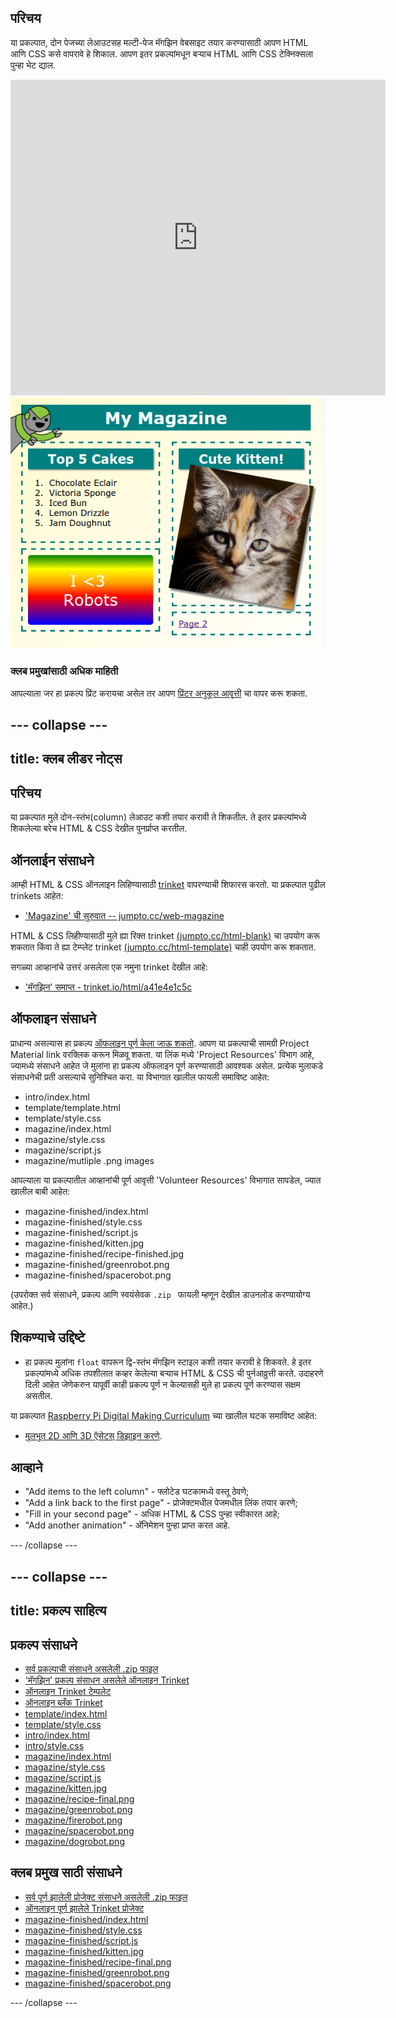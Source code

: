 ## परिचय

या प्रकल्पात, दोन पेजच्या लेआउटसह मल्टी-पेज मॅगझिन वेबसाइट तयार करण्यासाठी आपण HTML आणि CSS कसे वापरावे हे शिकाल. आपण इतर प्रकल्पांमधून बर्‍याच HTML आणि CSS टेक्निक्सला पुन्हा भेट द्याल.

<div class="trinket">
  <iframe src="https://trinket.io/embed/html/a41e4e1c5c?outputOnly=true&start=result" width="600" height="505" frameborder="0" marginwidth="0" marginheight="0" allowfullscreen>
  </iframe>
  <img src="images/magazine-final.png">
</div>

### क्लब प्रमुखांसाठी अधिक माहिती

आपल्याला जर हा प्रकल्प प्रिंट करायचा असेल तर आपण [प्रिंटर अनुकूल आवृत्ती](https://projects.raspberrypi.org/mr-IN/projects/magazine/print) चा वापर करू शकता.

--- collapse ---
---
title: क्लब लीडर नोट्स
---

## परिचय

या प्रकल्पात मुले दोन-स्तंभ(column) लेआउट कशी तयार करावी ते शिकतील. ते इतर प्रकल्पांमध्ये शिकलेल्या बरेच HTML & CSS देखील पुनर्प्राप्त करतील.

## ऑनलाईन संसाधने

आम्ही HTML & CSS ऑनलाइन लिहिण्यासाठी [trinket](https://trinket.io/) वापरण्याची शिफारस करतो. या प्रकल्पात पुढील trinkets आहेत:

* ['Magazine' ची सुरुवात -- jumpto.cc/web-magazine](http://jumpto.cc/web-magazine)

HTML & CSS लिहीण्यासाठी मुले ह्या रिक्त trinket [(jumpto.cc/html-blank)](http://jumpto.cc/html-blank) चा उपयोग करू शकतात किंवा ते ह्या टेम्प्लेट trinket [(jumpto.cc/html-template)](http://jumpto.cc/html-template) चाही उपयोग करू शकतात.

सगळ्या आव्हानांचे उत्तरं असलेला एक नमुना trinket देखील आहे:

* ['मॅगझिन' समाप्त - trinket.io/html/a41e4e1c5c](https://trinket.io/html/a41e4e1c5c)

## ऑफलाइन संसाधने

प्राधान्य असल्यास हा प्रकल्प [ऑफलाइन पूर्ण केला जाऊ शकतो](https://www.codeclubprojects.org/en-GB/resources/webdev-working-offline/). आपण या प्रकल्पाची सामग्री Project Material link वर​ क्लिक करून मिळवू शकता. या लिंक मध्ये 'Project Resources' विभाग आहे, ज्यामध्ये संसाधने आहेत जे मुलांना हा प्रकल्प ऑफलाइन पूर्ण करण्यासाठी आवश्यक असेल. प्रत्येक मुलाकडे संसाधनेची प्रती असल्याचे सुनिश्चित करा. या विभागात खालील फायली समाविष्ट आहेत:

* intro/index.html
* template/template.html
* template/style.css
* magazine/index.html
* magazine/style.css
* magazine/script.js
* magazine/mutliple .png images

आपल्याला या प्रकल्पातील आव्हानांची पूर्ण आवृत्ती 'Volunteer Resources' विभागात सापडेल, ज्यात खालील बाबी आहेत:

* magazine-finished/index.html
* magazine-finished/style.css
* magazine-finished/script.js
* magazine-finished/kitten.jpg
* magazine-finished/recipe-finished.jpg
* magazine-finished/greenrobot.png
* magazine-finished/spacerobot.png

(उपरोक्त सर्व संसाधने, प्रकल्प आणि स्वयंसेवक `.zip ` फायली म्हणून देखील डाउनलोड करण्यायोग्य आहेत.)

## शिकण्याचे उद्दिष्टे

* हा प्रकल्प मुलांना `float` वापरून द्वि-स्तंभ मॅगझिन स्टाइल कशी तयार करावी हे शिकवते. हे इतर प्रकल्पांमध्ये अधिक तपशीलात कव्हर केलेल्या बर्‍याच HTML & CSS ची पुर्नआव्रुत्ती करते. उदाहरणे दिली आहेत जेणेकरुन यापूर्वी काही प्रकल्प पूर्ण न केल्यासही मुले हा प्रकल्प पूर्ण करण्यास सक्षम असतील. 

या प्रकल्पात [ ​​Raspberry Pi Digital Making Curriculum](http://rpf.io/curriculum) च्या खालील घटक समाविष्ट आहेत:

* [मूलभूत 2D आणि 3D ऍसेटस् डिझाइन करणे](https://www.raspberrypi.org/curriculum/design/creator).

## आव्हाने

* "Add items to the left column" - फ्लोटेड घटकामध्ये वस्तू ठेवणे;
* "Add a link back to the first page" - प्रोजेक्टमधील पेजमधील लिंक तयार करणे;
* "Fill in your second page" - अधिक HTML & CSS पुन्हा स्वीकारत आहे;
* "Add another animation" - अ‍ॅनिमेशन पुन्हा प्राप्त करत आहे.

--- /collapse ---

--- collapse ---
---
title: प्रकल्प साहित्य
---
## प्रकल्प संसाधने

* [सर्व प्रकल्पाची संसाधने असलेली .zip फाइल](https://rpf.io/p/mr-IN/magazine-go)
* ['मॅगझिन' प्रकल्प संसाधन असलेले ऑनलाइन Trinket](http://jumpto.cc/web-magazine)
* [ऑनलाइन Trinket टेम्पलेट](http://jumpto.cc/trinket-template)
* [ऑनलाइन ब्लँक Trinket](http://jumpto.cc/trinket-blank)
* [template/index.html](resources/template-index.html)
* [template/style.css](resources/template-style.css)
* [intro/index.html](resources/intro-index.html)
* [intro/style.css](resources/intro-style.css)
* [magazine/index.html](resources/magazine-index.html)
* [magazine/style.css](resources/magazine-style.css)
* [magazine/script.js](resources/magazine-script.js)
* [magazine/kitten.jpg](resources/magazine-kitten.jpg)
* [magazine/recipe-final.png](resources/magazine-recipe-final.png)
* [magazine/greenrobot.png](resources/magazine-greenrobot.png)
* [magazine/firerobot.png](resources/magazine-firerobot.png)
* [magazine/spacerobot.png](resources/magazine-spacerobot.png)
* [magazine/dogrobot.png](resources/magazine-dogrobot.png)

## क्लब प्रमुख साठी संसाधने

* [सर्व पूर्ण झालेली प्रोजेक्ट संसाधने असलेली .zip फाइल](https://rpf.io/p/mr-IN/magazine-go)
* [ऑनलाइन पूर्ण झालेले Trinket प्रोजेक्ट](https://trinket.io/html/a41e4e1c5c)
* [magazine-finished/index.html](resources/magazine-finished-index.html)
* [magazine-finished/style.css](resources/magazine-finished-style.css)
* [magazine-finished/script.js](resources/magazine-finished-script.js)
* [magazine-finished/kitten.jpg](resources/magazine-finished-kitten.jpg)
* [magazine-finished/recipe-final.png](resources/magazine-finished-recipe-final.png)
* [magazine-finished/greenrobot.png](resources/magazine-finished-greenrobot.png)
* [magazine-finished/spacerobot.png](resources/magazine-finished-spacerobot.png)

--- /collapse ---